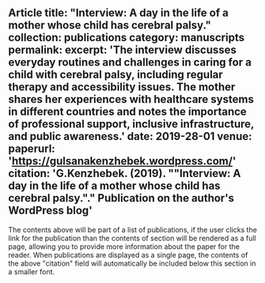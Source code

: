 Article
title: "Interview: A day in the life of a mother whose child has cerebral palsy."
collection: publications
category: manuscripts
permalink: 
excerpt: 'The interview discusses everyday routines and challenges in caring for a child with cerebral palsy, including regular therapy and accessibility issues. The mother shares her experiences with healthcare systems in different countries and notes the importance of professional support, inclusive infrastructure, and public awareness.'
date: 2019-28-01
venue: 
paperurl: 'https://gulsanakenzhebek.wordpress.com/'
citation: 'G.Kenzhebek. (2019). &quot;"Interview: A day in the life of a mother whose child has cerebral palsy.".&quot; Publication on the author's WordPress blog'
---

The contents above will be part of a list of publications, if the user clicks the link for the publication than the contents of section will be rendered as a full page, allowing you to provide more information about the paper for the reader. When publications are displayed as a single page, the contents of the above "citation" field will automatically be included below this section in a smaller font.
